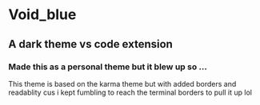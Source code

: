 # Void_blue
## A dark theme vs code extension 

### Made this as a personal theme but it blew up so ...

This theme is based on the karma theme but with added borders and readablity cus i kept fumbling to reach the terminal borders to pull it up lol 

